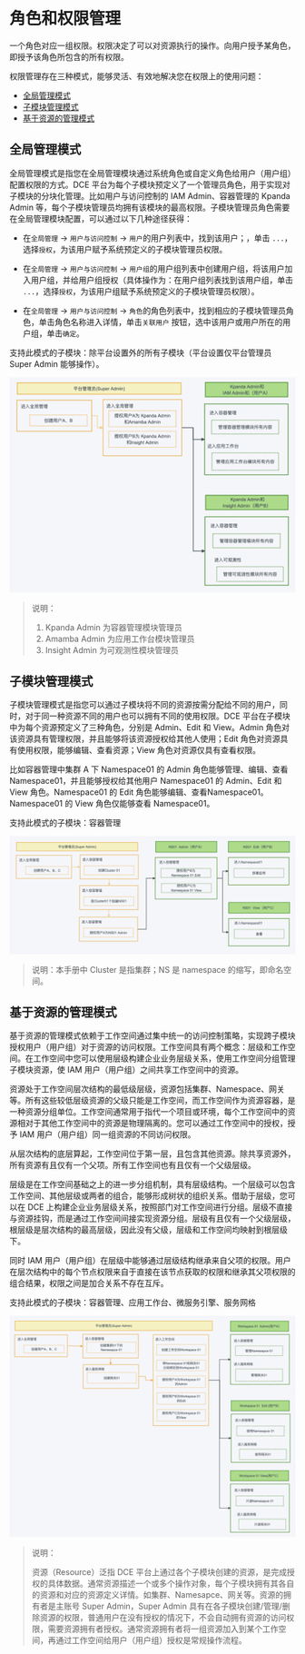 # 角色和权限管理

一个角色对应一组权限。权限决定了可以对资源执行的操作。向用户授予某角色，即授予该角色所包含的所有权限。

权限管理存在三种模式，能够灵活、有效地解决您在权限上的使用问题：

- [全局管理模式](#全局管理模式)
- [子模块管理模式](#子模块管理模式)
- [基于资源的管理模式](#基于资源的管理模式)

## 全局管理模式

全局管理模式是指您在全局管理模块通过系统角色或自定义角色给用户（用户组）配置权限的方式。DCE 平台为每个子模块预定义了一个管理员角色，用于实现对子模块的分块化管理。比如用户与访问控制的 IAM Admin、容器管理的 Kpanda Admin 等，每个子模块管理员均拥有该模块的最高权限。子模块管理员角色需要在全局管理模块配置，可以通过以下几种途径获得：

- 在`全局管理` → `用户与访问控制` → `用户`的用户列表中，找到该用户；，单击 `...`，选择`授权`，为该用户赋予系统预定义的子模块管理员权限。

- 在`全局管理` → `用户与访问控制` → `用户组`的用户组列表中创建用户组，将该用户加入用户组，并给用户组授权（具体操作为：在用户组列表找到该用户组，单击 `...`，选择`授权`，为该用户组赋予系统预定义的子模块管理员权限）。

- 在`全局管理` → `用户与访问控制` → `角色`的角色列表中，找到相应的子模块管理员角色，单击角色名称进入详情，单击`关联用户` 按钮，选中该用户或用户所在的用户组，单击`确定`。

支持此模式的子模块：除平台设置外的所有子模块（平台设置仅平台管理员 Super Admin 能够操作）。

![全局管理模式](../../images/permission1.png)

> 说明：
>
> 1. Kpanda Admin 为容器管理模块管理员
> 2. Amamba Admin 为应用工作台模块管理员
> 3. Insight Admin 为可观测性模块管理员

## 子模块管理模式

子模块管理模式是指您可以通过子模块将不同的资源按需分配给不同的用户，同时，对于同一种资源不同的用户也可以拥有不同的使用权限。DCE 平台在子模块中为每个资源预定义了三种角色，分别是 Admin、Edit 和 View。Admin 角色对该资源具有管理权限，并且能够将该资源授权给其他人使用；Edit 角色对资源具有使用权限，能够编辑、查看资源；View 角色对资源仅具有查看权限。

比如容器管理中集群 A 下 Namespace01 的 Admin 角色能够管理、编辑、查看 Namespace01，并且能够授权给其他用户 Namespace01 的 Admin、Edit 和 View 角色。Namespace01 的 Edit 角色能够编辑、查看Namespace01。Namespace01 的 View 角色仅能够查看 Namespace01。

支持此模式的子模块：容器管理

![子模块管理模式](../../images/permission2.png)

> 说明：本手册中 Cluster 是指集群；NS 是 namespace 的缩写，即命名空间。

## 基于资源的管理模式

基于资源的管理模式依赖于工作空间通过集中统一的访问控制策略，实现跨子模块授权用户（用户组）对于资源的访问权限。工作空间具有两个概念：层级和工作空间。在工作空间中您可以使用层级构建企业业务层级关系，使用工作空间分组管理子模块资源，使 IAM 用户（用户组）之间共享工作空间中的资源。

资源处于工作空间层次结构的最低级层级，资源包括集群、Namespace、网关等。所有这些较低层级资源的父级只能是工作空间，而工作空间作为资源容器，是一种资源分组单位。工作空间通常用于指代一个项目或环境，每个工作空间中的资源相对于其他工作空间中的资源是物理隔离的。您可以通过工作空间中的授权，授予 IAM 用户（用户组）同一组资源的不同访问权限。

从层次结构的底层算起，工作空间位于第一层，且包含其他资源。除共享资源外，所有资源有且仅有一个父项。所有工作空间也有且仅有一个父级层级。

层级是在工作空间基础之上的进一步分组机制，具有层级结构。一个层级可以包含工作空间、其他层级或两者的组合，能够形成树状的组织关系。借助于层级，您可以在 DCE 上构建企业业务层级关系，按照部门对工作空间进行分组。层级不直接与资源挂钩，而是通过工作空间间接实现资源分组。层级有且仅有一个父级层级，根层级是层次结构的最高层级，因此没有父级，层级和工作空间均映射到根层级下。

同时 IAM 用户（用户组）在层级中能够通过层级结构继承来自父项的权限。用户在层次结构中的每个节点权限来自于直接在该节点获取的权限和继承其父项权限的组合结果，权限之间是加合关系不存在互斥。

支持此模式的子模块：容器管理、应用工作台、微服务引擎、服务网格

![基于资源的管理模式2](../../images/permission4.png)

> 说明：
>
> 资源（Resource）泛指 DCE 平台上通过各个子模块创建的资源，是完成授权的具体数据。通常资源描述一个或多个操作对象，每个子模块拥有其各自的资源和对应的资源定义详情。如集群、Namesapce、网关等。资源的拥有者是主账号 Super Admin，Super Admin 具有在各子模块创建/管理/删除资源的权限，普通用户在没有授权的情况下，不会自动拥有资源的访问权限，需要资源拥有者授权。通常资源拥有者将一组资源加入到某个工作空间，再通过工作空间给用户（用户组）授权是常规操作流程。
